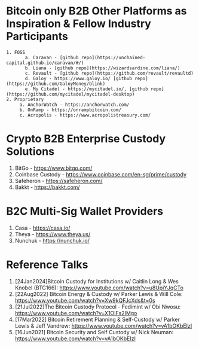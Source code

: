 # Bitcoin only B2B Other Platforms as Inspiration & Fellow Industry Participants
    1. FOSS
           a. Caravan - [github repo](https://unchained-capital.github.io/caravan/#/)
           b. Liana - [github repo](https://wizardsardine.com/liana/)
           c. Revault - [github repo](https://github.com/revault/revaultd)
           d. Galoy - https://www.galoy.io/ [github repo](https://github.com/GaloyMoney/blink)
           e. My Citadel - https://mycitadel.io/, [github repo](https://github.com/mycitadel/mycitadel-desktop)
    2. Proprietary 
         a. AnchorWatch - https://anchorwatch.com/
         b. OnRamp - https://onrampbitcoin.com/
         c. Acropolis - https://www.acropolistreasury.com/

# Crypto B2B Enterprise Custody Solutions
  1. BitGo - https://www.bitgo.com/
  2. Coinbase Custody - https://www.coinbase.com/en-sg/prime/custody
  3. Safeheron - https://safeheron.com/
  4. Bakkt - https://bakkt.com/
   
# B2C Multi-Sig Wallet Providers
   1. Casa - https://casa.io/
   2. Theya - https://www.theya.us/
   3. Nunchuk - https://nunchuk.io/

# Reference Talks
  1. [24Jan2024]Bitcoin Custody for Institutions w/ Caitlin Long & Wes Knobel (BTC166): https://www.youtube.com/watch?v=u8UpiYJqCTo
  2. [22Aug2022] Bitcoin Energy & Custody w/ Parker Lewis & Will Cole: https://www.youtube.com/watch?v=Xw9kQFJcXds&t=0s
  3. [21Jul2022]The Bitcoin Custody Protocol - Fedimint w/ Obi Nwosu: https://www.youtube.com/watch?v=X1OlFs2IMgo  
  4. [17Mar2022] Bitcoin Retirement Planning & Self-Custody w/ Parker Lewis & Jeff Vandrew: https://www.youtube.com/watch?v=vA1bOKbEIzI
  5. [16Jun2021] Bitcoin Security and Self Custody w/ Nick Neuman: https://www.youtube.com/watch?v=vA1bOKbEIzI